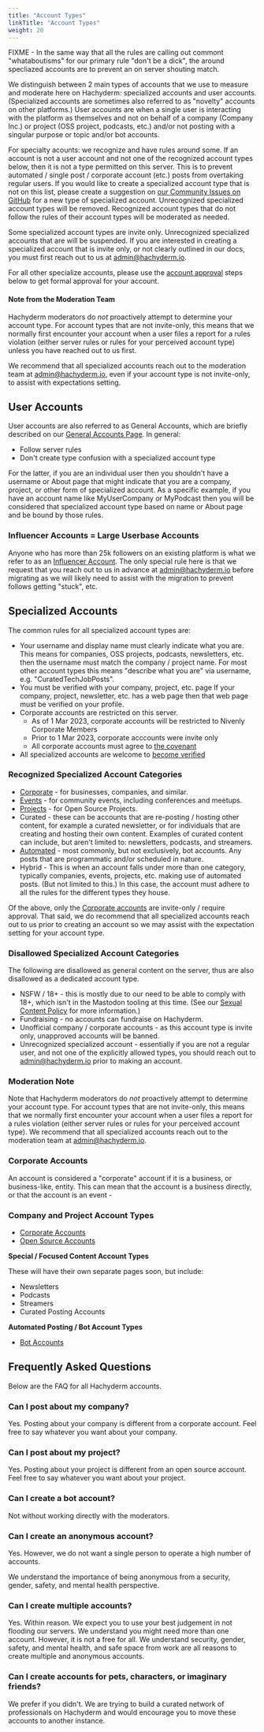 ```yaml
---
title: "Account Types"
linkTitle: "Account Types"
weight: 20
---
```


FIXME - In the same way that all the rules are calling out commont "whataboutisms"
for our primary rule "don't be a dick", the around specliazed accounts are to
prevent an on server shouting match.


We distinguish between 2 main types of accounts that we use to measure and
moderate here on Hachyderm: specialized accounts and user
accounts. (Specialized accounts are sometimes also referred to as
"novelty" accounts on other platforms.) User accounts are when
a single user is interacting with the platform as themselves and
not on behalf of a company (Company Inc.) or project (OSS project,
podcasts, etc.) and/or not posting with a singular purpose or
topic and/or bot accounts.

For specialty acounts: we recognize and have rules around some. If
an account is not a user account and not one of the recognized
account types below, then it is not a type permitted on this
server. This is to prevent automated / single post / corporate
account (etc.) posts from overtaking regular users. If you would
like to create a specialized account type that is not on this
list, please create a suggestion on [our Community Issues on GitHub](https://github.com/hachyderm/community/issues/new/choose) for a new type of specialized account. Unrecognized
specialized account types will be removed. Recognized account
types that do not follow the rules of their account types will be
moderated as needed.

Some specialized account types are invite only. Unrecognized
specialized accounts that are will be suspended. If
you are interested in creating a specialized account that is
invite only, or not clearly outlined in our docs, you must first reach out to us at
[admin@hachyderm.io](mailto:admin@hachyderm.io).

For all other specialize accounts, please use the [account approval](#account-approvals) steps below to get formal approval for your account.

#### Note from the Moderation Team

Hachyderm moderators do _not_ proactively attempt to determine your account type. For account types
that are not invite-only, this means that we normally first encounter your account when a user files a report for
a rules violation (either server rules or rules for your perceived account type) unless you have reached out to us first.

We recommend that all specialized accounts reach out to the moderation team at [admin@hachyderm.io](mailto:admin@hachyderm.io),
even if your account type is not invite-only, to assist with expectations setting. 

## User Accounts

User accounts are also referred to as General Accounts, which are
briefly described on our [General Accounts Page](/docs/account-types/general-accounts/).
In general:

- Follow server rules
- Don't create type confusion with a specialized account type

For the latter, if you are an individual user then you shouldn't
have a username or About page that might indicate that you are a
company, project, or other form of specialized account. As a
specific example, if you have an account name like MyUserCompany
or MyPodcast then you will be considered that specialized account
type based on name or About page and be bound by those rules.

### Influencer Accounts = Large Userbase Accounts

Anyone who has more than 25k followers on an existing platform is
what we refer to as an [Influencer Account](/docs/account-types/influencer-accounts/). The only special rule here is
that we request that you reach out to us in advance at
[admin@hachyderm.io](mailto:admin@hachyderm.io) before migrating
as we will likely need to assist with the migration to prevent
follows getting "stuck", etc.

## Specialized Accounts

The common rules for all specialized account types are:

- Your username and display name must clearly indicate what you are.
This means for companies, OSS projects, podcasts, newsletters, etc.
then the username must match the company / project name. For most
other account types this means "describe what you are" via username,
e.g. "CuratedTechJobPosts".
- You must be verified with your company, project, etc. page
If your company, project, newsletter, etc. has a web page then
that web page must be verified on your profile.
- Corporate accounts are restricted on this server.
   - As of 1 Mar 2023, corporate accounts will be restricted to Nivenly Corporate Members
   - Prior to 1 Mar 2023, corporate acccounts were invite only
   - All corporate accounts must agree to [the covenant](covenant/)
- All specialized accounts are welcome to [become verified](application/)

### Recognized Specialized Account Categories

* [Corporate](corporate-accounts/) - for businesses, companies, and similar.
* [Events](open-source-accounts/) - for community events, including conferences and meetups.
* [Projects](open-source-accounts/) - for Open Source Projects.
* Curated - these can be accounts that are re-posting / hosting other content, for example a curated
  newsletter, or for individuals that are creating and hosting their own content. Examples of curated
  content can include, but aren't limited to: newsletters, podcasts, and streamers.
* [Automated](bot-accounts/) - most commonly, but not exclusively, bot accounts. Any posts that are programmatic and/or
  scheduled in nature.
* Hybrid - This is when an account falls under more than one category, typically companies, events, projects, etc.
  making use of automated posts. (But not limited to this.) In this case, the account must adhere to all
  the rules for the different types they house.

Of the above, only the [Corporate accounts](corporate-accounts/) are invite-only / require approval. That said,
we do recommend that all specialized accounts reach out to us prior to creating an account so we may assist with
the expectation setting for your account type.

### Disallowed Specialized Account Categories

The following are disallowed as general content on the server, thus are
also disallowed as a dedicated account type.

* NSFW / 18+ - this is mostly due to our need to be able to comply with 18+, which
  isn't in the Mastodon tooling at this time. (See our [Sexual Content Policy](nsfw-policy/) for more information.)
* Fundraising - no accounts can fundraise on Hachyderm.
* Unofficial company / corporate accounts - as this account type is invite only, unapproved
  accounts will be banned.
* Unrecognized specialized account - essentially if you are not a regular user, and not one of the
  explicitly allowed types, you should reach out to [admin@hachyderm.io](mailto:admin@hachyderm.io)
  prior to making an account.

### Moderation Note

Note that Hachyderm moderators do _not_ proactively attempt to determine your account type. For account types
that are not invite-only, this means that we normally first encounter your account when a user files a report for
a rules violation (either server rules or rules for your perceived account type). We recommend that all
specialized accounts reach out to the moderation team at [admin@hachyderm.io](mailto:admin@hachyderm.io).

### Corporate Accounts

An account is considered a "corporate" account if it is a business,
or business-like, entity. This can mean that the account is a business
directly, or that the account is an event -

### Company and Project Account Types

- [Corporate Accounts](/docs/account-types/corporate-accounts/)
- [Open Source Accounts](/docs/account-types/open-source-accounts/)


**Special / Focused Content Account Types**

These will have their own separate pages soon, but include:

- Newsletters
- Podcasts
- Streamers
- Curated Posting Accounts

**Automated Posting / Bot Account Types**

- [Bot Accounts](/docs/account-types/bot-accounts/)



## Frequently Asked Questions

Below are the FAQ for all Hachyderm accounts.

### Can I post about my company?

Yes. Posting about your company is different from a corporate account. Feel
free to say whatever you want about your company.

### Can I post about my project?

Yes. Posting about your project is different from an open source account. Feel
free to say whatever you want about your project.

### Can I create a bot account?

Not without working directly with the moderators.

### Can I create an anonymous account?

Yes. However, we do not want a single person to operate a high number of
accounts.

We understand the importance of being anonymous from a security, gender,
safety, and mental health perspective.

### Can I create multiple accounts?

Yes. Within reason. We expect you to use your best judgement in not flooding
our servers. We understand you might need more than one account. However, it is
not a free for all.  We understand security, gender, safety, and mental health,
and safe space from work are all reasons to create multiple and anonymous
accounts.

### Can I create accounts for pets, characters, or imaginary friends?

We prefer if you didn't. We are trying to build a curated network of
professionals on Hachyderm and would encourage you to move these accounts to
another instance.
